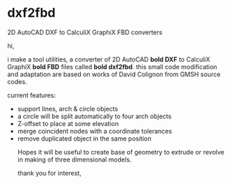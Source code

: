# dxf2fbd
2D AutoCAD DXF to CalculiX GraphiX FBD converters

hi,

i make a tool utilities, a converter of 2D AutoCAD **bold DXF** to CalculiX GraphiX **bold FBD** files called **bold dxf2fbd**. this small code modification and adaptation are based on works of David Colignon from GMSH source codes.

current features:
<ul>
  <li>support lines, arch & circle objects</li>
<li>a circle will be split automatically to four arch objects</li>
<li>Z-offset to place at some elevation</li>
<li>merge coincident nodes with a coordinate tolerances</li>
<li>remove duplicated object in the same position</li>

Hopes it will be useful to create base of geometry to extrude or revolve in making of three dimensional models.

thank you for interest,
